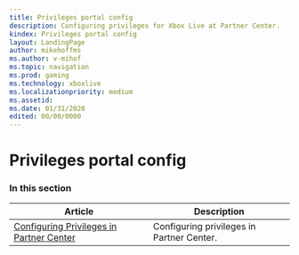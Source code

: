 ```yaml
---
title: Privileges portal config
description: Configuring privileges for Xbox Live at Partner Center.
kindex: Privileges portal config
layout: LandingPage
author: mikehoffms
ms.author: v-mihof
ms.topic: navigation
ms.prod: gaming
ms.technology: xboxlive
ms.localizationpriority: medium
ms.assetid:
ms.date: 01/31/2020
edited: 00/00/0000
---
```


# Privileges portal config


### In this section

| Article | Description |
|---------|-------------|
| [Configuring Privileges in Partner Center](live-privileges-config.md) | Configuring privileges in Partner Center. |

<!-- {% jumppage its %} -->
